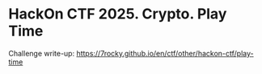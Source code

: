 # HackOn CTF 2025. Crypto. Play Time

Challenge write-up: https://7rocky.github.io/en/ctf/other/hackon-ctf/play-time
